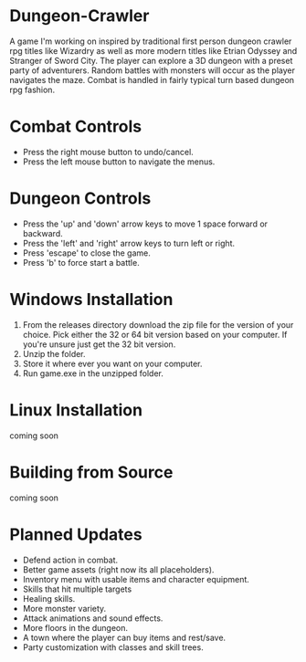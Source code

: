 # Dungeon-Crawler
A game I'm working on inspired by traditional first person dungeon crawler rpg titles like Wizardry as well as more modern titles like Etrian Odyssey and Stranger of Sword City. The player can explore a 3D dungeon with a preset party of adventurers. Random battles with monsters will occur as the player navigates the maze. Combat is handled in fairly typical turn based dungeon rpg fashion. 

# Combat Controls
- Press the right mouse button to undo/cancel.
- Press the left mouse button to navigate the menus.

# Dungeon Controls
- Press the 'up' and 'down' arrow keys to move 1 space forward or backward.
- Press the 'left' and 'right' arrow keys to turn left or right.
- Press 'escape' to close the game.
- Press 'b' to force start a battle.

# Windows Installation
1. From the releases directory download the zip file for the version of your choice. Pick either the 32 or 64 bit version based on your computer. If you're unsure just get the 32 bit version.
2. Unzip the folder.
3. Store it where ever you want on your computer.
4. Run game.exe in the unzipped folder.

# Linux Installation
coming soon

# Building from Source
coming soon

# Planned Updates
- Defend action in combat.
- Better game assets (right now its all placeholders).
- Inventory menu with usable items and character equipment.
- Skills that hit multiple targets
- Healing skills.
- More monster variety.
- Attack animations and sound effects.
- More floors in the dungeon.
- A town where the player can buy items and rest/save.
- Party customization with classes and skill trees.
